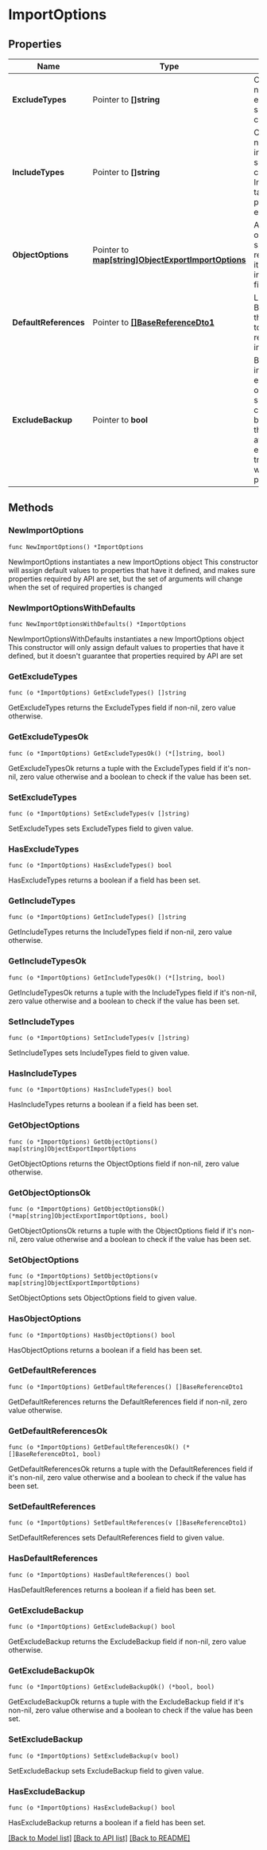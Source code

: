 # ImportOptions

## Properties

Name | Type | Description | Notes
------------ | ------------- | ------------- | -------------
**ExcludeTypes** | Pointer to **[]string** | Object type names to be excluded from an sp-config export command. | [optional] 
**IncludeTypes** | Pointer to **[]string** | Object type names to be included in an sp-config export command. IncludeTypes takes precedence over excludeTypes. | [optional] 
**ObjectOptions** | Pointer to [**map[string]ObjectExportImportOptions**](ObjectExportImportOptions.md) | Additional options targeting specific objects related to each item in the includeTypes field | [optional] 
**DefaultReferences** | Pointer to [**[]BaseReferenceDto1**](BaseReferenceDto1.md) | List of BaseRefenceDtos that can be used to resolve references on import. | [optional] 
**ExcludeBackup** | Pointer to **bool** | By default, every import will first export all existing objects supported by sp-config as a backup before the import is attempted. If excludeBackup is true, the backup will not be performed. | [optional] [default to false]

## Methods

### NewImportOptions

`func NewImportOptions() *ImportOptions`

NewImportOptions instantiates a new ImportOptions object
This constructor will assign default values to properties that have it defined,
and makes sure properties required by API are set, but the set of arguments
will change when the set of required properties is changed

### NewImportOptionsWithDefaults

`func NewImportOptionsWithDefaults() *ImportOptions`

NewImportOptionsWithDefaults instantiates a new ImportOptions object
This constructor will only assign default values to properties that have it defined,
but it doesn't guarantee that properties required by API are set

### GetExcludeTypes

`func (o *ImportOptions) GetExcludeTypes() []string`

GetExcludeTypes returns the ExcludeTypes field if non-nil, zero value otherwise.

### GetExcludeTypesOk

`func (o *ImportOptions) GetExcludeTypesOk() (*[]string, bool)`

GetExcludeTypesOk returns a tuple with the ExcludeTypes field if it's non-nil, zero value otherwise
and a boolean to check if the value has been set.

### SetExcludeTypes

`func (o *ImportOptions) SetExcludeTypes(v []string)`

SetExcludeTypes sets ExcludeTypes field to given value.

### HasExcludeTypes

`func (o *ImportOptions) HasExcludeTypes() bool`

HasExcludeTypes returns a boolean if a field has been set.

### GetIncludeTypes

`func (o *ImportOptions) GetIncludeTypes() []string`

GetIncludeTypes returns the IncludeTypes field if non-nil, zero value otherwise.

### GetIncludeTypesOk

`func (o *ImportOptions) GetIncludeTypesOk() (*[]string, bool)`

GetIncludeTypesOk returns a tuple with the IncludeTypes field if it's non-nil, zero value otherwise
and a boolean to check if the value has been set.

### SetIncludeTypes

`func (o *ImportOptions) SetIncludeTypes(v []string)`

SetIncludeTypes sets IncludeTypes field to given value.

### HasIncludeTypes

`func (o *ImportOptions) HasIncludeTypes() bool`

HasIncludeTypes returns a boolean if a field has been set.

### GetObjectOptions

`func (o *ImportOptions) GetObjectOptions() map[string]ObjectExportImportOptions`

GetObjectOptions returns the ObjectOptions field if non-nil, zero value otherwise.

### GetObjectOptionsOk

`func (o *ImportOptions) GetObjectOptionsOk() (*map[string]ObjectExportImportOptions, bool)`

GetObjectOptionsOk returns a tuple with the ObjectOptions field if it's non-nil, zero value otherwise
and a boolean to check if the value has been set.

### SetObjectOptions

`func (o *ImportOptions) SetObjectOptions(v map[string]ObjectExportImportOptions)`

SetObjectOptions sets ObjectOptions field to given value.

### HasObjectOptions

`func (o *ImportOptions) HasObjectOptions() bool`

HasObjectOptions returns a boolean if a field has been set.

### GetDefaultReferences

`func (o *ImportOptions) GetDefaultReferences() []BaseReferenceDto1`

GetDefaultReferences returns the DefaultReferences field if non-nil, zero value otherwise.

### GetDefaultReferencesOk

`func (o *ImportOptions) GetDefaultReferencesOk() (*[]BaseReferenceDto1, bool)`

GetDefaultReferencesOk returns a tuple with the DefaultReferences field if it's non-nil, zero value otherwise
and a boolean to check if the value has been set.

### SetDefaultReferences

`func (o *ImportOptions) SetDefaultReferences(v []BaseReferenceDto1)`

SetDefaultReferences sets DefaultReferences field to given value.

### HasDefaultReferences

`func (o *ImportOptions) HasDefaultReferences() bool`

HasDefaultReferences returns a boolean if a field has been set.

### GetExcludeBackup

`func (o *ImportOptions) GetExcludeBackup() bool`

GetExcludeBackup returns the ExcludeBackup field if non-nil, zero value otherwise.

### GetExcludeBackupOk

`func (o *ImportOptions) GetExcludeBackupOk() (*bool, bool)`

GetExcludeBackupOk returns a tuple with the ExcludeBackup field if it's non-nil, zero value otherwise
and a boolean to check if the value has been set.

### SetExcludeBackup

`func (o *ImportOptions) SetExcludeBackup(v bool)`

SetExcludeBackup sets ExcludeBackup field to given value.

### HasExcludeBackup

`func (o *ImportOptions) HasExcludeBackup() bool`

HasExcludeBackup returns a boolean if a field has been set.


[[Back to Model list]](../README.md#documentation-for-models) [[Back to API list]](../README.md#documentation-for-api-endpoints) [[Back to README]](../README.md)


